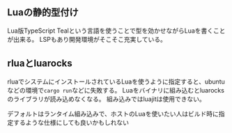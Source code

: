 ## Luaの静的型付け

Lua版TypeScript
Tealという言語を使うことで型を効かせながらLuaを書くことが出来る。
LSPもあり開発環境がそこそこ充実している。

## rluaとluarocks

rluaでシステムにインストールされているLuaを使うように指定すると、ubuntuなどの環境で`cargo run`などに失敗する。
Luaをバイナリに組み込むとluarocksのライブラリが読み込めなくなる。
組み込みではluajitは使用できない。

デフォルトはランタイム組み込みで、ホストのLuaを使いたい人はビルド時に指定するような仕様にしても良いかもしれない
